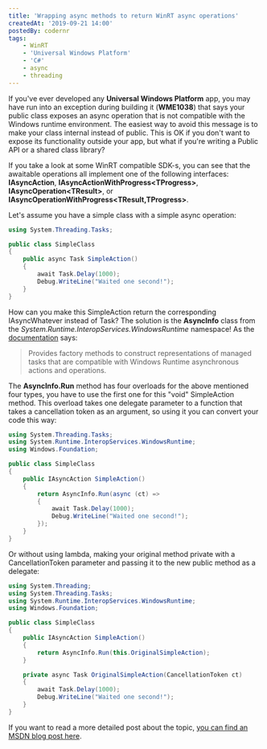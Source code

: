 ```yaml
---
title: 'Wrapping async methods to return WinRT async operations'
createdAt: '2019-09-21 14:00'
postedBy: codernr
tags:
    - WinRT
    - 'Universal Windows Platform'
    - 'C#'
    - async
    - threading
---
```


If you've ever developed any **Universal Windows Platform** app, you may have run into an exception during building it (**WME1038**) that says your public class exposes an async operation that is not compatible with the Windows runtime environment.
The easiest way to avoid this message is to make your class internal instead of public. This is OK if you don't want to expose its functionality outside your app, but what if you're writing a Public API or a shared class library?

If you take a look at some WinRT compatible SDK-s, you can see that the awaitable operations all implement one of the following interfaces: **IAsyncAction**, **IAsyncActionWithProgress&lt;TProgress&gt;**, **IAsyncOperation&lt;TResult&gt;**, or **IAsyncOperationWithProgress&lt;TResult,TProgress&gt;**.

Let's assume you have a simple class with a simple async operation:

```csharp
using System.Threading.Tasks;

public class SimpleClass
{
    public async Task SimpleAction()
    {
		await Task.Delay(1000);
		Debug.WriteLine("Waited one second!");
	}
}
```

How can you make this SimpleAction return the corresponding IAsyncWhatever instead of Task? The solution is the **AsyncInfo** class from the _System.Runtime.InteropServices.WindowsRuntime_ namespace! As the [documentation](https://msdn.microsoft.com/en-us/library/system.runtime.interopservices.windowsruntime.asyncinfo(v=vs.110).aspx) says:

> Provides factory methods to construct representations of managed tasks that are compatible with Windows Runtime asynchronous actions and operations.

The **AsyncInfo.Run** method has four overloads for the above mentioned four types, you have to use the first one for this "void" SimpleAction method. This overload takes one delegate parameter to a function that takes a cancellation token as an argument, so using it you can convert your code this way:

```csharp
using System.Threading.Tasks;
using System.Runtime.InteropServices.WindowsRuntime;
using Windows.Foundation;

public class SimpleClass
{
    public IAsyncAction SimpleAction()
    {
	    return AsyncInfo.Run(async (ct) =>
	    {
			await Task.Delay(1000);
			Debug.WriteLine("Waited one second!");
		});
	}
}
```

Or without using lambda, making your original method private with a CancellationToken parameter and passing it to the new public method as a delegate:

```csharp
using System.Threading;
using System.Threading.Tasks;
using System.Runtime.InteropServices.WindowsRuntime;
using Windows.Foundation;

public class SimpleClass
{
    public IAsyncAction SimpleAction()
    {
	    return AsyncInfo.Run(this.OriginalSimpleAction);
	}

	private async Task OriginalSimpleAction(CancellationToken ct)
	{
		await Task.Delay(1000);
		Debug.WriteLine("Waited one second!");
	}
}
```

If you want to read a more detailed post about the topic, [you can find an MSDN blog post here](https://blogs.msdn.microsoft.com/windowsappdev/2012/06/14/exposing-net-tasks-as-winrt-asynchronous-operations/).